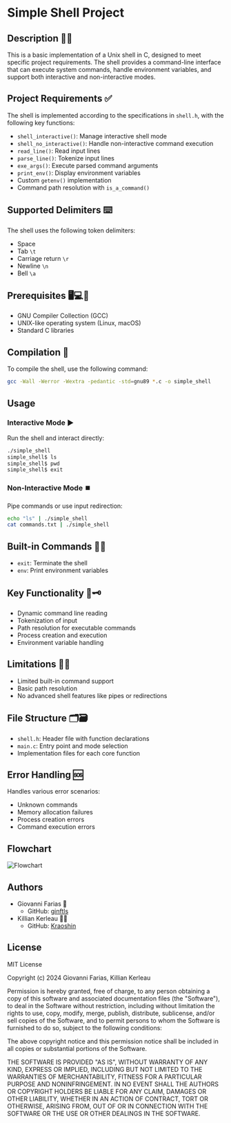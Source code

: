 # Simple Shell Project

## Description 🕵️‍♀️
This is a basic implementation of a Unix shell in C, designed to meet specific project requirements. The shell provides a command-line interface that can execute system commands, handle environment variables, and support both interactive and non-interactive modes.

## Project Requirements ✅
The shell is implemented according to the specifications in `shell.h`, with the following key functions:
- `shell_interactive()`: Manage interactive shell mode
- `shell_no_interactive()`: Handle non-interactive command execution
- `read_line()`: Read input lines
- `parse_line()`: Tokenize input lines
- `exe_args()`: Execute parsed command arguments
- `print_env()`: Display environment variables
- Custom `getenv()` implementation
- Command path resolution with `is_a_command()`

## Supported Delimiters ⌨️
The shell uses the following token delimiters:
- Space ` `
- Tab `\t`
- Carriage return `\r`
- Newline `\n`
- Bell `\a`

## Prerequisites 🖥️💻💾
- GNU Compiler Collection (GCC)
- UNIX-like operating system (Linux, macOS)
- Standard C libraries

## Compilation 📶
To compile the shell, use the following command:
```bash
gcc -Wall -Werror -Wextra -pedantic -std=gnu89 *.c -o simple_shell
```

## Usage

### Interactive Mode ▶️
Run the shell and interact directly:
```bash
./simple_shell
simple_shell$ ls
simple_shell$ pwd
simple_shell$ exit
```

### Non-Interactive Mode ⏹️
Pipe commands or use input redirection:
```bash
echo "ls" | ./simple_shell
cat commands.txt | ./simple_shell
```

## Built-in Commands 🦺🥽
- `exit`: Terminate the shell
- `env`: Print environment variables

## Key Functionality 🔑🗝️
- Dynamic command line reading
- Tokenization of input
- Path resolution for executable commands
- Process creation and execution
- Environment variable handling

## Limitations 🛂🛃 
- Limited built-in command support
- Basic path resolution
- No advanced shell features like pipes or redirections

## File Structure 🗂️🗃️
- `shell.h`: Header file with function declarations
- `main.c`: Entry point and mode selection
- Implementation files for each core function

## Error Handling 🆘
Handles various error scenarios:
- Unknown commands
- Memory allocation failures
- Process creation errors
- Command execution errors

## Flowchart
![Flowchart](https://gist.github.com/ginftls/2fc48445cbbf5103ed18ee5a67b2451c)

## Authors
- Giovanni Farias 🥷
  - GitHub: [ginftls](https://github.com/ginftls)
- Killian Kerleau 🧙‍♂️ 
  - GitHub: [Kraoshin](https://github.com/Kraoshin)

## License
MIT License

Copyright (c) 2024 Giovanni Farias, Killian Kerleau

Permission is hereby granted, free of charge, to any person obtaining a copy
of this software and associated documentation files (the "Software"), to deal
in the Software without restriction, including without limitation the rights
to use, copy, modify, merge, publish, distribute, sublicense, and/or sell
copies of the Software, and to permit persons to whom the Software is
furnished to do so, subject to the following conditions:

The above copyright notice and this permission notice shall be included in all
copies or substantial portions of the Software.

THE SOFTWARE IS PROVIDED "AS IS", WITHOUT WARRANTY OF ANY KIND, EXPRESS OR
IMPLIED, INCLUDING BUT NOT LIMITED TO THE WARRANTIES OF MERCHANTABILITY,
FITNESS FOR A PARTICULAR PURPOSE AND NONINFRINGEMENT. IN NO EVENT SHALL THE
AUTHORS OR COPYRIGHT HOLDERS BE LIABLE FOR ANY CLAIM, DAMAGES OR OTHER
LIABILITY, WHETHER IN AN ACTION OF CONTRACT, TORT OR OTHERWISE, ARISING FROM,
OUT OF OR IN CONNECTION WITH THE SOFTWARE OR THE USE OR OTHER DEALINGS IN THE
SOFTWARE.
